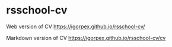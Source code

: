# rsschool-cv
Web version of CV https://igorpex.github.io/rsschool-cv/

Markdown version of CV https://igorpex.github.io/rsschool-cv/cv
